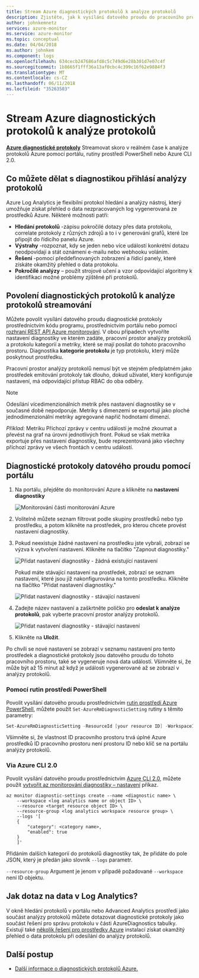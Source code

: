 ```yaml
---
title: Stream Azure diagnostických protokolů k analýze protokolů
description: Zjistěte, jak k vysílání datového proudu do pracovního prostoru analýzy protokolů Azure diagnostické protokoly.
author: johnkemnetz
services: azure-monitor
ms.service: azure-monitor
ms.topic: conceptual
ms.date: 04/04/2018
ms.author: johnkem
ms.component: logs
ms.openlocfilehash: 634cecb247686afd8c5c749d6e28b301d7e07c4f
ms.sourcegitcommit: 1b8665f1fff36a13af0cbc4c399c16f62e9884f3
ms.translationtype: MT
ms.contentlocale: cs-CZ
ms.lasthandoff: 06/11/2018
ms.locfileid: "35263503"
---
```

# <a name="stream-azure-diagnostic-logs-to-log-analytics"></a>Stream Azure diagnostických protokolů k analýze protokolů

**[Azure diagnostické protokoly](monitoring-overview-of-diagnostic-logs.md)**  Streamovat skoro v reálném čase k analýze protokolů Azure pomocí portálu, rutiny prostředí PowerShell nebo Azure CLI 2.0.

## <a name="what-you-can-do-with-diagnostics-logs-in-log-analytics"></a>Co můžete dělat s diagnostikou přihlásí analýzy protokolů

Azure Log Analytics je flexibilní protokol hledání a analýzy nástroj, který umožňuje získat přehled o data nezpracovaných log vygenerovaná ze prostředků Azure. Některé možnosti patří:

* **Hledání protokolů** -zápisu pokročilé dotazy přes data protokolu, correlate protokoly z různých zdrojů a to i v generování grafů, které lze připojit do řídicího panelu Azure.
* **Výstrahy** -rozpoznat, kdy se jeden nebo více událostí konkrétní dotazu neodpovídají a stát oznámení e-mailu nebo webhooku voláním.
* **Řešení** -pomocí předdefinovaných zobrazení a řídicí panely, které získáte okamžitý přehled o data protokolu.
* **Pokročilé analýzy** – použít strojové učení a vzor odpovídající algoritmy k identifikaci možné problémy zjištěné při protokolů.

## <a name="enable-streaming-of-diagnostic-logs-to-log-analytics"></a>Povolení diagnostických protokolů k analýze protokolů streamování

Můžete povolit vysílání datového proudu diagnostické protokoly prostřednictvím kódu programu, prostřednictvím portálu nebo pomocí [rozhraní REST API Azure monitorování](https://docs.microsoft.com/rest/api/monitor/servicediagnosticsettings). V obou případech vytvoříte nastavení diagnostiky ve kterém zadáte, pracovní prostor analýzy protokolů a protokolu kategorií a metriky, které se mají posílat do tohoto pracovního prostoru. Diagnostika **kategorie protokolu** je typ protokolu, který může poskytnout prostředku.

Pracovní prostor analýzy protokolů nemusí být ve stejném předplatném jako prostředek emitování protokoly tak dlouho, dokud uživatel, který konfiguruje nastavení, má odpovídající přístup RBAC do oba odběry.

> [!NOTE]
> Odesílání vícedimenzionálních metrik přes nastavení diagnostiky se v současné době nepodporuje. Metriky s dimenzemi se exportují jako ploché jednodimenzionální metriky agregované napříč hodnotami dimenzí.
>
> *Příklad:* Metriku Příchozí zprávy v centru událostí je možné zkoumat a převést na graf na úrovni jednotlivých front. Pokud se však metrika exportuje přes nastavení diagnostiky, bude reprezentovaná jako všechny příchozí zprávy ve všech frontách v centru událostí.
>
>

## <a name="stream-diagnostic-logs-using-the-portal"></a>Diagnostické protokoly datového proudu pomocí portálu
1. Na portálu, přejděte do monitorování Azure a klikněte na **nastavení diagnostiky**

    ![Monitorování části monitorování Azure](media/monitoring-stream-diagnostic-logs-to-log-analytics/diagnostic-settings-blade.png)

2. Volitelně můžete seznam filtrovat podle skupiny prostředků nebo typ prostředku, a potom klikněte na prostředek, pro kterou chcete provést nastavení diagnostiky.

3. Pokud neexistuje žádné nastavení na prostředku jste vybrali, zobrazí se výzva k vytvoření nastavení. Klikněte na tlačítko "Zapnout diagnostiky."

   ![Přidat nastavení diagnostiky - žádná existující nastavení](media/monitoring-stream-diagnostic-logs-to-log-analytics/diagnostic-settings-none.png)

   Pokud máte stávající nastavení na prostředek, zobrazí se seznam nastavení, které jsou již nakonfigurována na tomto prostředku. Klikněte na tlačítko "Přidat nastavení diagnostiky."

   ![Přidat nastavení diagnostiky - stávající nastavení](media/monitoring-stream-diagnostic-logs-to-log-analytics/diagnostic-settings-multiple.png)

3. Zadejte název nastavení a zaškrtněte políčko pro **odeslat k analýze protokolů**, pak vyberte pracovní prostor analýzy protokolů.

   ![Přidat nastavení diagnostiky - stávající nastavení](media/monitoring-stream-diagnostic-logs-to-log-analytics/diagnostic-settings-configure.png)

4. Klikněte na **Uložit**.

Po chvíli se nové nastavení se zobrazí v seznamu nastavení pro tento prostředek a diagnostické protokoly jsou datového proudu do tohoto pracovního prostoru, také se vygeneruje nová data událostí. Všimněte si, že může být až 15 minut až když je události vygenerované až se zobrazí v analýzy protokolů.

### <a name="via-powershell-cmdlets"></a>Pomocí rutin prostředí PowerShell
Povolit vysílání datového proudu prostřednictvím [rutin prostředí Azure PowerShell](insights-powershell-samples.md), můžete použít `Set-AzureRmDiagnosticSetting` rutiny s těmito parametry:

```powershell
Set-AzureRmDiagnosticSetting -ResourceId [your resource ID] -WorkspaceID [resource ID of the Log Analytics workspace] -Categories [list of log categories] -Enabled $true
```

Všimněte si, že vlastnost ID pracovního prostoru trvá úplné Azure prostředků ID pracovního prostoru není prostoru ID nebo klíč se na portálu analýzy protokolů.

### <a name="via-azure-cli-20"></a>Via Azure CLI 2.0

Povolit vysílání datového proudu prostřednictvím [Azure CLI 2.0](insights-cli-samples.md), můžete použít [vytvořit az monitorování diagnostiky – nastavení](/cli/azure/monitor/diagnostic-settings#az-monitor-diagnostic-settings-create) příkaz.

```azurecli
az monitor diagnostic-settings create --name <diagnostic name> \
    --workspace <log analytics name or object ID> \
    --resource <target resource object ID> \
    --resource-group <log analytics workspace resource group> \
    --logs '[
    {
        "category": <category name>,
        "enabled": true
    }
    ]'
```

Přidáním dalších kategorií do protokolů diagnostiky tak, že přidáte do pole JSON, který je předán jako slovník `--logs` parametr.

`--resource-group` Argument je jenom v případě požadované `--workspace` není ID objektu.

## <a name="how-do-i-query-the-data-in-log-analytics"></a>Jak dotaz na data v Log Analytics?

V okně hledání protokolů v portálu nebo Advanced Analytics prostředí jako součást analýzy protokolů můžete dotazovat diagnostické protokoly jako součást řešení pro správu protokolu v části AzureDiagnostics tabulky. Existují také [několik řešení pro prostředky Azure](../log-analytics/log-analytics-add-solutions.md) instalací získat okamžitý přehled o data protokolu při odesílání do analýzy protokolů.

## <a name="next-steps"></a>Další postup

* [Další informace o diagnostických protokolů Azure.](monitoring-overview-of-diagnostic-logs.md)
